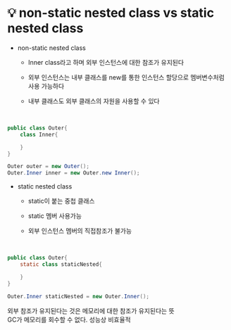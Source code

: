 # 💡 **non-static nested class vs static nested class**

- non-static nested class

  - Inner class라고 하며 외부 인스턴스에 대한 참조가 유지된다

  - 외부 인스턴스는 내부 클래스를 new를 통한 인스턴스 할당으로 멤버변수처럼 사용 가능하다

  - 내부 클래스도 외부 클래스의 자원을 사용할 수 있다

<br>

```java
public class Outer{
    class Inner{

    }
}

Outer outer = new Outer();
Outer.Inner inner = new Outer.new Inner();
```

- static nested class

  - static이 붙는 중첩 클래스

  - static 멤버 사용가능

  - 외부 인스턴스 멤버의 직접참조가 불가능

<br>

```java
public class Outer{
    static class staticNested{

    }
}

Outer.Inner staticNested = new Outer.Inner();
```

외부 참조가 유지된다는 것은 메모리에 대한 참조가 유지된다는 뜻 <br>
GC가 메모리를 회수할 수 없다. 성능상 비효율적
